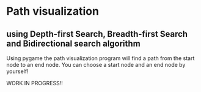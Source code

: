 # Path visualization
## using Depth-first Search, Breadth-first Search and Bidirectional search algorithm

Using pygame the path visualization program will find a path from the start node to an end node.
You can choose a start node and an end node by yourself!


WORK IN PROGRESS!! 
